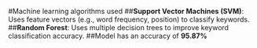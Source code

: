 #Machine learning algorithms used
##**Support Vector Machines (SVM)**: Uses feature vectors (e.g., word frequency, position) to classify keywords.
##**Random Forest**: Uses multiple decision trees to improve keyword classification accuracy.
##Model has an accuracy of **95.87%**
